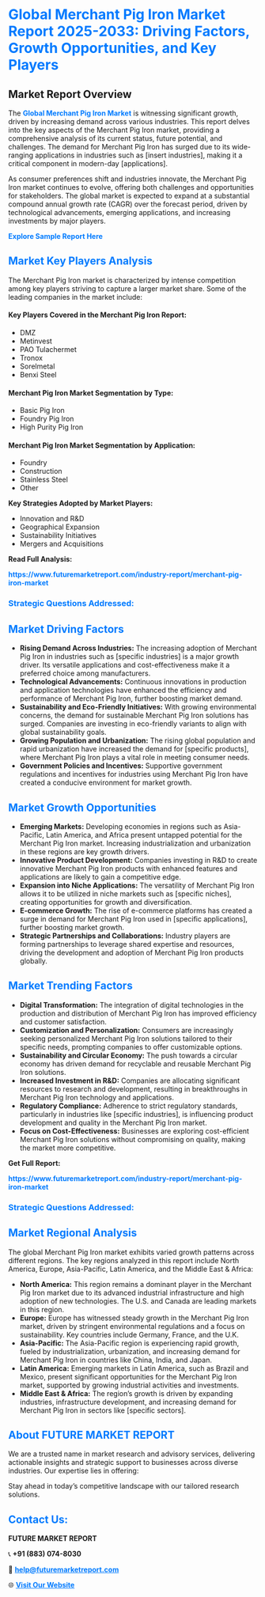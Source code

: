 <h1 style="color: #007BFF;">Global Merchant Pig Iron Market Report 2025-2033: Driving Factors, Growth Opportunities, and Key Players</h1>

<section id="overview">
<h2>Market Report Overview</h2>
<p>The <a href="https://www.futuremarketreport.com/industry-report/merchant-pig-iron-market" style="color: #007BFF; text-decoration: none;"><strong>Global Merchant Pig Iron Market</strong></a> is witnessing significant growth, driven by increasing demand across various industries. This report delves into the key aspects of the Merchant Pig Iron market, providing a comprehensive analysis of its current status, future potential, and challenges. The demand for Merchant Pig Iron has surged due to its wide-ranging applications in industries such as [insert industries], making it a critical component in modern-day [applications].</p>
<p>As consumer preferences shift and industries innovate, the Merchant Pig Iron market continues to evolve, offering both challenges and opportunities for stakeholders. The global market is expected to expand at a substantial compound annual growth rate (CAGR) over the forecast period, driven by technological advancements, emerging applications, and increasing investments by major players.</p>
</section>

<section id="overview">
<p><a href="https://www.futuremarketreport.com/request-sample/reportId=40820" style="color: #007BFF; text-decoration: none;"><strong>Explore Sample Report Here</strong></a></p>
</section>

<section id="key-players">
<h2 style="color: #007BFF;">Market Key Players Analysis</h2>
<p>The Merchant Pig Iron market is characterized by intense competition among key players striving to capture a larger market share. Some of the leading companies in the market include:</p>
<h4>Key Players Covered in the Merchant Pig Iron Report:</h4>
<ul><li>DMZ</li><li>Metinvest</li><li>PAO Tulachermet</li><li>Tronox</li><li>Sorelmetal</li><li>Benxi Steel</li></ul>
<h4>Merchant Pig Iron Market Segmentation by Type:</h4>
<ul><li>Basic Pig Iron</li><li>Foundry Pig Iron</li><li>High Purity Pig Iron</li></ul>

<h4>Merchant Pig Iron Market Segmentation by Application:</h4>
<ul><li>Foundry</li><li>Construction</li><li>Stainless Steel</li><li>Other</li></ul>
<p><strong>Key Strategies Adopted by Market Players:</strong></p>
<ul>
<li>Innovation and R&D</li>
<li>Geographical Expansion</li>
<li>Sustainability Initiatives</li>
<li>Mergers and Acquisitions</li>
</ul>
</section>

<section>
<p><strong>Read Full Analysis: </strong></p><a href="https://www.futuremarketreport.com/industry-report/merchant-pig-iron-market" style="color: #007BFF; text-decoration: none;"><strong>https://www.futuremarketreport.com/industry-report/merchant-pig-iron-market</strong></a>
<h3 style="color: #007BFF;">Strategic Questions Addressed:</h3>
</section>

<section id="driving-factors">
<h2 style="color: #007BFF;">Market Driving Factors</h2>
<ul>
<li><strong>Rising Demand Across Industries:</strong> The increasing adoption of Merchant Pig Iron in industries such as [specific industries] is a major growth driver. Its versatile applications and cost-effectiveness make it a preferred choice among manufacturers.</li>
<li><strong>Technological Advancements:</strong> Continuous innovations in production and application technologies have enhanced the efficiency and performance of Merchant Pig Iron, further boosting market demand.</li>
<li><strong>Sustainability and Eco-Friendly Initiatives:</strong> With growing environmental concerns, the demand for sustainable Merchant Pig Iron solutions has surged. Companies are investing in eco-friendly variants to align with global sustainability goals.</li>
<li><strong>Growing Population and Urbanization:</strong> The rising global population and rapid urbanization have increased the demand for [specific products], where Merchant Pig Iron plays a vital role in meeting consumer needs.</li>
<li><strong>Government Policies and Incentives:</strong> Supportive government regulations and incentives for industries using Merchant Pig Iron have created a conducive environment for market growth.</li>
</ul>
</section>

<section id="growth-opportunities">
<h2 style="color: #007BFF;">Market Growth Opportunities</h2>
<ul>
<li><strong>Emerging Markets:</strong> Developing economies in regions such as Asia-Pacific, Latin America, and Africa present untapped potential for the Merchant Pig Iron market. Increasing industrialization and urbanization in these regions are key growth drivers.</li>
<li><strong>Innovative Product Development:</strong> Companies investing in R&D to create innovative Merchant Pig Iron products with enhanced features and applications are likely to gain a competitive edge.</li>
<li><strong>Expansion into Niche Applications:</strong> The versatility of Merchant Pig Iron allows it to be utilized in niche markets such as [specific niches], creating opportunities for growth and diversification.</li>
<li><strong>E-commerce Growth:</strong> The rise of e-commerce platforms has created a surge in demand for Merchant Pig Iron used in [specific applications], further boosting market growth.</li>
<li><strong>Strategic Partnerships and Collaborations:</strong> Industry players are forming partnerships to leverage shared expertise and resources, driving the development and adoption of Merchant Pig Iron products globally.</li>
</ul>
</section>

<section id="trending-factors">
<h2 style="color: #007BFF;">Market Trending Factors</h2>
<ul>
<li><strong>Digital Transformation:</strong> The integration of digital technologies in the production and distribution of Merchant Pig Iron has improved efficiency and customer satisfaction.</li>
<li><strong>Customization and Personalization:</strong> Consumers are increasingly seeking personalized Merchant Pig Iron solutions tailored to their specific needs, prompting companies to offer customizable options.</li>
<li><strong>Sustainability and Circular Economy:</strong> The push towards a circular economy has driven demand for recyclable and reusable Merchant Pig Iron solutions.</li>
<li><strong>Increased Investment in R&D:</strong> Companies are allocating significant resources to research and development, resulting in breakthroughs in Merchant Pig Iron technology and applications.</li>
<li><strong>Regulatory Compliance:</strong> Adherence to strict regulatory standards, particularly in industries like [specific industries], is influencing product development and quality in the Merchant Pig Iron market.</li>
<li><strong>Focus on Cost-Effectiveness:</strong> Businesses are exploring cost-efficient Merchant Pig Iron solutions without compromising on quality, making the market more competitive.</li>
</ul>
</section>

<section>
<p><strong>Get Full Report: </strong></p><a href="https://www.futuremarketreport.com/industry-report/merchant-pig-iron-market" style="color: #007BFF; text-decoration: none;"><strong>https://www.futuremarketreport.com/industry-report/merchant-pig-iron-market</strong></a>
<h3 style="color: #007BFF;">Strategic Questions Addressed:</h3>
</section>


<section id="regional-analysis">
<h2 style="color: #007BFF;">Market Regional Analysis</h2>
<p>The global Merchant Pig Iron market exhibits varied growth patterns across different regions. The key regions analyzed in this report include North America, Europe, Asia-Pacific, Latin America, and the Middle East & Africa:</p>
<ul>
<li><strong>North America:</strong> This region remains a dominant player in the Merchant Pig Iron market due to its advanced industrial infrastructure and high adoption of new technologies. The U.S. and Canada are leading markets in this region.</li>
<li><strong>Europe:</strong> Europe has witnessed steady growth in the Merchant Pig Iron market, driven by stringent environmental regulations and a focus on sustainability. Key countries include Germany, France, and the U.K.</li>
<li><strong>Asia-Pacific:</strong> The Asia-Pacific region is experiencing rapid growth, fueled by industrialization, urbanization, and increasing demand for Merchant Pig Iron in countries like China, India, and Japan.</li>
<li><strong>Latin America:</strong> Emerging markets in Latin America, such as Brazil and Mexico, present significant opportunities for the Merchant Pig Iron market, supported by growing industrial activities and investments.</li>
<li><strong>Middle East & Africa:</strong> The region’s growth is driven by expanding industries, infrastructure development, and increasing demand for Merchant Pig Iron in sectors like [specific sectors].</li>
</ul>
</section>

<footer>
<h2 style="color: #007BFF;">About FUTURE MARKET REPORT</h2>
<p>We are a trusted name in market research and advisory services, delivering actionable insights and strategic support to businesses across diverse industries. Our expertise lies in offering:</p>

<p>Stay ahead in today’s competitive landscape with our tailored research solutions.</p>

<h2 style="color: #007BFF;">Contact Us:</h2>
<p><strong>FUTURE MARKET REPORT</strong></p>
<p>📞 <strong>+91 (883) 074-8030</strong></p>
<p>📧 <strong><a href="mailto:help@futuremarketreport.com" style="color: #007BFF;">help@futuremarketreport.com</a></strong></p>
<p>🌐 <strong><a href="https://www.futuremarketreport.com/" style="color: #007BFF;">Visit Our Website</a></strong></p>
</footer>